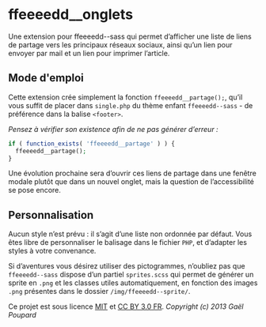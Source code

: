 ffeeeedd__onglets
===================

Une extension pour ffeeeedd--sass qui permet d’afficher une liste de liens de partage vers les principaux réseaux sociaux, ainsi qu’un lien pour envoyer par mail et un lien pour imprimer l’article.

Mode d'emploi
-------------

Cette extension crée simplement la fonction `ffeeeedd__partage();`, qu’il vous suffit de placer dans `single.php` du thème enfant `ffeeeedd--sass` - de préférence dans la balise `<footer>`.

*Pensez à vérifier son existence afin de ne pas générer d’erreur :*

```php
if ( function_exists( 'ffeeeedd__partage' ) ) {
  ffeeeedd__partage();
}
```

Une évolution prochaine sera d’ouvrir ces liens de partage dans une fenêtre modale plutôt que dans un nouvel onglet, mais la question de l’accessibilité se pose encore.


Personnalisation
----------------

Aucun style n’est prévu : il s’agit d’une liste non ordonnée par défaut. Vous êtes libre de personnaliser le balisage dans le fichier `PHP`, et d’adapter les styles à votre convenance.

Si d’aventures vous désirez utiliser des pictogrammes, n’oubliez pas que `ffeeeedd--sass` dispose d’un partiel `sprites.scss` qui permet de générer un sprite en `.png` et les classes utiles automatiquement, en fonction des images `.png` présentes dans le dossier `/img/ffeeeedd--sprite/`.

Ce projet est sous licence [MIT](http://opensource.org/licenses/MIT "The MIT licence") et [CC BY 3.0 FR](http://creativecommons.org/licenses/by/3.0/fr/ "Explications de la licence").
*Copyright (c) 2013 Gaël Poupard*
